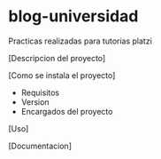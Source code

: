 # blog-universidad
Practicas realizadas para tutorias platzi

[Descripcion del proyecto]

[Como se instala el proyecto]

- Requisitos
- Version
- Encargados del proyecto

[Uso]

[Documentacion]
